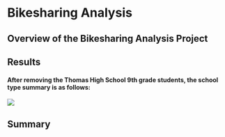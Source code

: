 # Bikesharing Analysis

## Overview of the Bikesharing Analysis Project



## Results







#### After removing the Thomas High School 9th grade students, the school type summary is as follows: 
![](/Resources/schooltype2.png)


## Summary 

